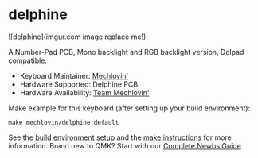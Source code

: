 # delphine

![delphine](imgur.com image replace me!)

A Number-Pad PCB, Mono backlight and RGB backlight version, Dolpad compatible.

* Keyboard Maintainer: [Mechlovin'](https://github.com/mechlovin)
* Hardware Supported: Delphine PCB
* Hardware Availability: [Team Mechlovin'](https://mechlove.com)

Make example for this keyboard (after setting up your build environment):

    make mechlovin/delphine:default

See the [build environment setup](https://docs.qmk.fm/#/getting_started_build_tools) and the [make instructions](https://docs.qmk.fm/#/getting_started_make_guide) for more information. Brand new to QMK? Start with our [Complete Newbs Guide](https://docs.qmk.fm/#/newbs).
